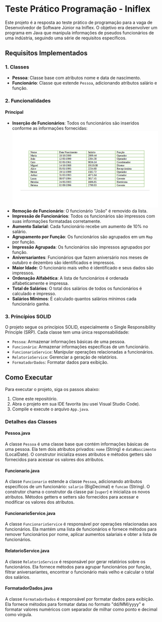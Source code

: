 # Teste Prático Programação - Iniflex

Este projeto é a resposta ao teste prático de programação para a vaga de Desenvolvedor de Software Júnior na Iniflex. O objetivo era desenvolver um programa em Java que manipula informações de pseudos funcionários de uma indústria, seguindo uma série de requisitos específicos.

## Requisitos Implementados

### 1. Classes

- **Pessoa**: Classe base com atributos nome e data de nascimento.
- **Funcionário**: Classe que estende `Pessoa`, adicionando atributos salário e função.

### 2. Funcionalidades

#### Principal

- **Inserção de Funcionários**: Todos os funcionários são inseridos conforme as informações fornecidas:
![Descrição da Imagem](https://raw.githubusercontent.com/Rafalesson/TestePraticoIniflex/refs/heads/main/src/img/img.png)
- **Remoção de Funcionário**: O funcionário "João" é removido da lista.
- **Impressão de Funcionários**: Todos os funcionários são impressos com suas informações formatadas corretamente.
- **Aumento Salarial**: Cada funcionário recebe um aumento de 10% no salário.
- **Agrupamento por Função**: Os funcionários são agrupados em um `Map` por função.
- **Impressão Agrupada**: Os funcionários são impressos agrupados por função.
- **Aniversariantes**: Funcionários que fazem aniversário nos meses de outubro e dezembro são identificados e impressos.
- **Maior Idade**: O funcionário mais velho é identificado e seus dados são impressos.
- **Ordenação Alfabética**: A lista de funcionários é ordenada alfabeticamente e impressa.
- **Total de Salários**: O total dos salários de todos os funcionários é calculado e impresso.
- **Salários Mínimos**: É calculado quantos salários mínimos cada funcionário ganha.

### 3. Princípios SOLID

O projeto segue os princípios SOLID, especialmente o Single Responsibility Principle (SRP). Cada classe tem uma única responsabilidade:
- `Pessoa`: Armazenar informações básicas de uma pessoa.
- `Funcionário`: Armazenar informações específicas de um funcionário.
- `FuncionarioService`: Manipular operações relacionadas a funcionários.
- `RelatorioService`: Gerenciar a geração de relatórios.
- `FormatadorDados`: Formatar dados para exibição.

## Como Executar

Para executar o projeto, siga os passos abaixo:

1. Clone este repositório.
2. Abra o projeto em sua IDE favorita (eu usei Visual Studio Code).
3. Compile e execute o arquivo `App.java`.

### Detalhes das Classes

#### Pessoa.java

A classe `Pessoa` é uma classe base que contém informações básicas de uma pessoa. Ela tem dois atributos privados: `nome` (String) e `dataNascimento` (LocalDate). O construtor inicializa esses atributos e métodos getters são fornecidos para acessar os valores dos atributos.

#### Funcionario.java

A classe `Funcionario` estende a classe `Pessoa`, adicionando atributos específicos de um funcionário: `salario` (BigDecimal) e `funcao` (String). O construtor chama o construtor da classe pai (`super`) e inicializa os novos atributos. Métodos getters e setters são fornecidos para acessar e modificar os valores dos atributos.

#### FuncionarioService.java

A classe `FuncionarioService` é responsável por operações relacionadas aos funcionários. Ela mantém uma lista de funcionários e fornece métodos para remover funcionários por nome, aplicar aumentos salariais e obter a lista de funcionários.

#### RelatorioService.java

A classe `RelatorioService` é responsável por gerar relatórios sobre os funcionários. Ela fornece métodos para agrupar funcionários por função, filtrar aniversariantes, encontrar o funcionário mais velho e calcular o total dos salários.

#### FormatadorDados.java

A classe `FormatadorDados` é responsável por formatar dados para exibição. Ela fornece métodos para formatar datas no formato "dd/MM/yyyy" e formatar valores numéricos com separador de milhar como ponto e decimal como vírgula.
